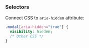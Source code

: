 ### Selectors

Connect CSS to `aria-hidden` attribute:

```css
.modal[aria-hidden="true"] {
  visibility: hidden;
  /* Other CSS */
}
```
